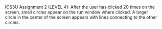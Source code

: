 ICS3U Assignment 2 (LEVEL 4): After the user has clicked 20 times on the screen, small circles appear on the run window where clicked. A larger circle in the center of the screen appears with lines connecting to the other circles.
